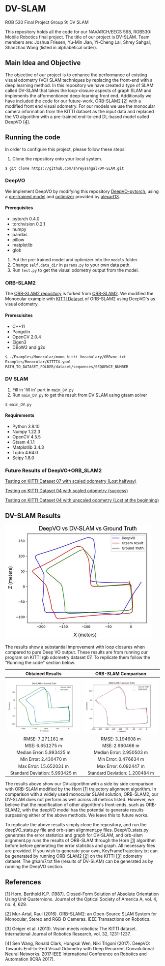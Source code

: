 # DV-SLAM
ROB 530 Final Project Group 9: DV SLAM

This repository holds all the code for our NAVARCH/EECS 568, ROB530: Mobile Robotics final project. The title of our project is DV-SLAM. Team members are: Joshua Friesen, Yu-Min Jian, Yi-Cheng Lai, Shrey Sahgal, Shanzhao Wang (listed in alphabetical order).

## Main Idea and Objective
The objective of our project is to enhance the performance of existing visual odometry (VO) SLAM techniques by replacing the front-end with a deep learning method. In this repository we have created a type of SLAM called DV-SLAM that takes the loop-closure aspects of graph SLAM and implements the afformentioned deep-learning front end. Additionally we have included the code for our future-work, ORB-SLAM2 [[2]](#2) with a modified front end visual odometry. For our models we use the monocular camera information from the KITTI dataset as the input data and replaced the VO algorithm with a pre-trained end-to-end DL-based model called DeepVO [[4]](#4).


## Running the code

In order to configure this project, please follow these steps:

1. Clone the repository onto your local system.
```
$ git clone https://github.com/shreysahgal/DV-SLAM.git
```
### DeepVO
We implement DeepVO by modifying this repository [DeepVO-pytorch](https://github.com/ChiWeiHsiao/DeepVO-pytorch), using a [pre-trained model](https://drive.google.com/file/d/1l0s3rYWgN8bL0Fyofee8IhN-0knxJF22/view) and [optimizer](https://drive.google.com/file/d/1JlVJwEZy4W4EmgtTCNWmM4YAACUHxnr2/view) provided by [alexart13](https://github.com/alexart13).

#### Prerequisites
* pytorch 0.4.0
* torchvision 0.2.1
* numpy
* pandas
* pillow
* matplotlib
* glob

1. Put the pre-trained model and optimizer into the `models` folder. 
2. Change `self.data_dir` in `params.py` to your own data path.
3. Run `test.py` to get the visual odometry output from the model.


### ORB-SLAM2
The [ORB-SLAM2 repository](https://github.com/ymjian41/ORB_SLAM2/tree/f30efe98edb251d7e4e4bdfc7e11c3732416f6e6) is forked from [ORB-SLAM2](https://github.com/raulmur/ORB_SLAM2). We modified the Monocular example with [KITTI Dataset](http://www.cvlibs.net/datasets/kitti/eval_odometry.php) of ORB-SLAM2 using DeepVO's as visual odometry.
#### Preresuisites
* C++11
* Pangolin
* OpenCV 2.0.4
* Eigen3
* DBoW2 and g2o
```
$ ./Examples/Monocular/mono_kitti Vocabulary/ORBvoc.txt Examples/Monocular/KITTIX.yaml PATH_TO_DATASET_FOLDER/dataset/sequences/SEQUENCE_NUMBER
```


### DV SLAM
1. Fill in 'fill in' part in `main_DV.py`
2. Run `main_DV.py` to get the result from DV SLAM using gtsam solver
```
$ main_DV.py
```

#### Requirements
* Python 3.8.10
* Numpy 1.22.3
* OpenCV 4.5.5
* Gtsam 4.1.1
* Matplotlib 3.4.3
* Tqdm 4.64.0
* Scipy 1.8.0

### Future Results of DeepVO+ORB_SLAM2
[Testing on KITTI Dataset 07 with scaled odometry (Lost halfway)](https://youtu.be/54L64CKaHNs)

[Testing on KITTI Dataset 04 with scaled odometry (success)](https://youtu.be/wDi7qlqMG9w)

[Testing on KITTI Dataset 04 with unscaled odometry (Lost at the beginning)](https://youtu.be/0kvVNDkSwRs)

## DV-SLAM Results
![alt text](https://github.com/shreysahgal/DV-SLAM/blob/main/media/res1.JPG)

The results show a substantial improvement with loop closures when compared to pure Deep VO output. These results are from running our program on KITTI rgb odometry dataset 07. To replicate them follow the "Running the code" section below.

Obtained Results             |  ORB-SLAM Comparison
:-------------------------:|:-------------------------:
![](https://github.com/shreysahgal/DV-SLAM/blob/main/media/res2.png)  |  ![](https://github.com/shreysahgal/DV-SLAM/blob/main/media/resulting3.png)
RMSE: 7.271161 m| RMSE: 3.194608 m
MSE: 6.651275 m| MSE: 2.960466 m
Median Error: 5.993425 m| Median Error: 2.950503 m
Min Error: 2.430470 m| Min Error: 0.476634 m
Max Error: 15.652031 m| Max Error: 6.092447 m
Standard Deviation: 5.993425 m| Standard Deviation: 1.200484 m

The results above show our DV-algorithm with a side by side comparison with ORB-SLAM modified by the Horn [[1]](#1) trajectory alignment algorithm. In comparison with a widely used monocular SLAM solution, ORB-SLAM2, our DV-SLAM does not perform as well across all metrics listed. However, we believe that the modification of other algorithm's front-ends, such as ORB-SLAM2, with the deepVO model has the potential to generate results surpassing either of the above methods. We leave this to future works.

To replicate the above results simply clone the repository, and run the deepVO_stats.py file and orb-slam alignment.py files. DeepVO_stats.py generates the error statistics and graph for DV-SLAM, and orb-slam alignment.py runs the results of ORB-SLAM through the Horn [[1]](#1) algorithm before before generating the error statistics and graph. All necessary files are provided. If you wish to generate your own, KeyFrameTrajectory.txt can be generated by running ORB-SLAM2 [[2]](#2) on the KITTI [[3]](#3) odometry dataset. The gtsam7.txt file (results of DV-SLAM) can be generated as by running the DeepVO section.

## References
<a id="1">[1]</a> 
Horn, Berthold K.P. (1987).
Closed-Form Solution of Absolute Orientation Using Unit Quaternions.
Journal of the Optical Society of America A, vol. 4, no. 4, 629.

<a id="2">[2]</a> 
Mur-Artal, Raul (2016).
ORB-SLAM2: an Open-Source SLAM System for Monocular, Stereo and RGB-D Cameras.
IEEE Transactions on Robotics.

<a id="3">[3]</a> 
Geiger et al. (2013).
Vision meets robotics: The KITTI dataset.
International Journal of Robotics Research, vol. 32, 1231-1237.

<a id="4">[4]</a> 
Sen Wang, Ronald Clark, Hongkai Wen, Niki Trigoni (2017).
DeepVO: Towards End-to-End Visual Odometry with Deep Recurrent Convolutional Neural Networks.
2017 IEEE International Conference on Robotics and Automation (ICRA 2017).
